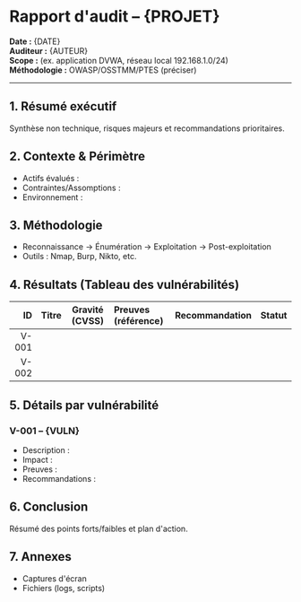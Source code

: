 # Rapport d'audit – {PROJET}

**Date :** {DATE}  
**Auditeur :** {AUTEUR}  
**Scope :** (ex. application DVWA, réseau local 192.168.1.0/24)  
**Méthodologie :** OWASP/OSSTMM/PTES (préciser)

---

## 1. Résumé exécutif
Synthèse non technique, risques majeurs et recommandations prioritaires.

## 2. Contexte & Périmètre
- Actifs évalués : 
- Contraintes/Assomptions : 
- Environnement : 

## 3. Méthodologie
- Reconnaissance → Énumération → Exploitation → Post-exploitation
- Outils : Nmap, Burp, Nikto, etc.

## 4. Résultats (Tableau des vulnérabilités)
| ID | Titre | Gravité (CVSS) | Preuves (référence) | Recommandation | Statut |
|---:|:------|:--------------:|:--------------------|:---------------|:------:|
| V-001 |  |  |  |  |  |
| V-002 |  |  |  |  |  |

## 5. Détails par vulnérabilité
### V-001 – {VULN}
- Description : 
- Impact : 
- Preuves : 
- Recommandations : 

## 6. Conclusion
Résumé des points forts/faibles et plan d'action.

## 7. Annexes
- Captures d'écran
- Fichiers (logs, scripts)
